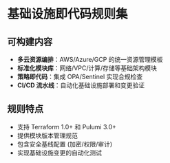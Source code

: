 # 基础设施即代码规则集

## 可构建内容

* **多云资源编排**：AWS/Azure/GCP 的统一资源管理模板
* **标准化模块库**：网络/VPC/计算/存储等基础架构模块
* **策略即代码**：集成 OPA/Sentinel 实现合规检查
* **CI/CD 流水线**：自动化基础设施部署和变更验证

## 规则特点

- 支持 Terraform 1.0+ 和 Pulumi 3.0+
- 提供模块版本管理规范
- 包含安全基线配置 (加密/权限/审计)
- 实现基础设施变更的自动化测试
